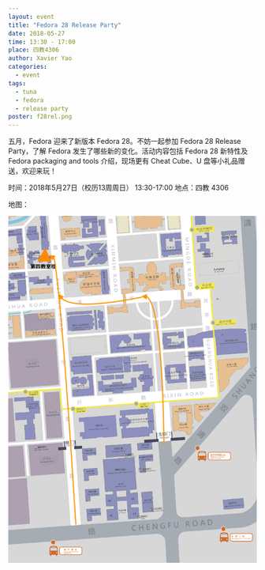 ```yaml
---
layout: event
title: "Fedora 28 Release Party"
date: 2018-05-27
time: 13:30 - 17:00
place: 四教4306
author: Xavier Yao
categories:
  - event
tags:
  - tuna
  - fedora
  - release party
poster: f28rel.png
---
```


   五月，Fedora 迎来了新版本 Fedora 28。不妨一起参加 Fedora 28 Release Party，了解 Fedora 发生了哪些新的变化。活动内容包括 Fedora 28 新特性及 Fedora packaging and tools 介绍，现场更有 Cheat Cube、U 盘等小礼品赠送，欢迎来玩！

<!--more-->

时间：2018年5月27日（校历13周周日） 13:30-17:00
地点：四教 4306

地图：

![](/assets/img/events/map_t4.png)
